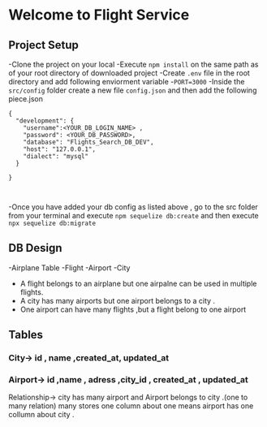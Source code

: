 # Welcome to Flight Service 

## Project Setup
-Clone the project on your local 
-Execute `npm install` on the same path as of your root directory of downloaded project
-Create `.env` file in the root directory and add following enviorment variable
    -`PORT=3000`
-Inside the `src/config` folder create a new file `config.json` and then add the following piece.json

```
{
  "development": {
    "username":<YOUR_DB_LOGIN_NAME> ,
    "password": <YOUR_DB_PASSWORD>,
    "database": "Flights_Search_DB_DEV",
    "host": "127.0.0.1",
    "dialect": "mysql"
  }
  
}

 
```
-Once you have added your db config as listed above , go to the src folder from your terminal and execute `npm sequelize db:create`
and then execute 
`npx sequelize db:migrate`

## DB Design
  -Airplane Table
  -Flight
  -Airport 
  -City
  
  - A flight belongs to an airplane but one airpalne can be used in multiple flights.
  - A city has many airports but one airport belongs to a city .
  - One airport can have many flights ,but a flight belong to one airport 


## Tables
### City-> id , name ,created_at, updated_at
### Airport-> id ,name , adress ,city_id , created_at , updated_at
  Relationship-> city has many airport and Airport belongs to city .(one to many relation)
  many stores one column about one means airport has one collumn about city .
  

    